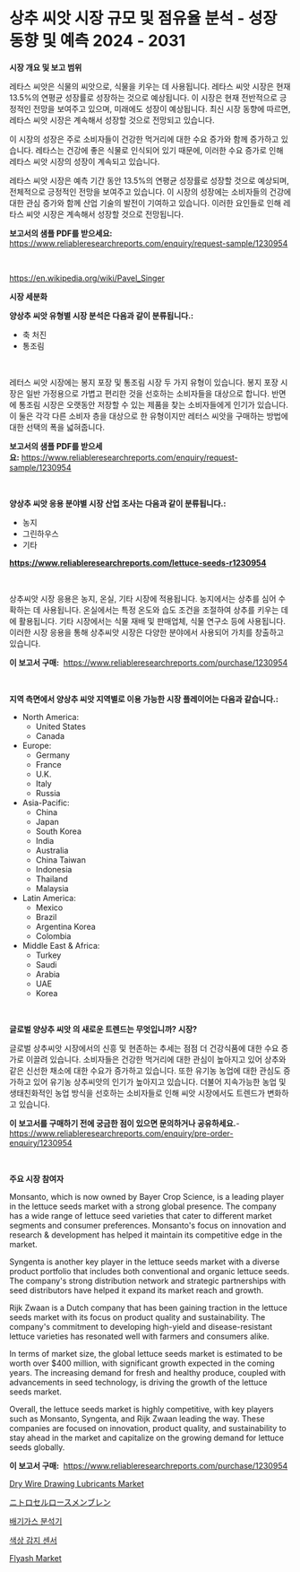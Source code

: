 <p><h1>상추 씨앗 시장 규모 및 점유율 분석 - 성장 동향 및 예측 2024 - 2031</h1></p><p><strong>시장 개요 및 보고 범위</strong></p>
<p><p>레타스 씨앗은 식물의 씨앗으로, 식물을 키우는 데 사용됩니다. 레타스 씨앗 시장은 현재 13.5%의 연평균 성장률로 성장하는 것으로 예상됩니다. 이 시장은 현재 전반적으로 긍정적인 전망을 보여주고 있으며, 미래에도 성장이 예상됩니다. 최신 시장 동향에 따르면, 레타스 씨앗 시장은 계속해서 성장할 것으로 전망되고 있습니다.</p><p>이 시장의 성장은 주로 소비자들이 건강한 먹거리에 대한 수요 증가와 함께 증가하고 있습니다. 레타스는 건강에 좋은 식물로 인식되어 있기 때문에, 이러한 수요 증가로 인해 레타스 씨앗 시장의 성장이 계속되고 있습니다.</p><p>레타스 씨앗 시장은 예측 기간 동안 13.5%의 연평균 성장률로 성장할 것으로 예상되며, 전체적으로 긍정적인 전망을 보여주고 있습니다. 이 시장의 성장에는 소비자들의 건강에 대한 관심 증가와 함께 산업 기술의 발전이 기여하고 있습니다. 이러한 요인들로 인해 레타스 씨앗 시장은 계속해서 성장할 것으로 전망됩니다.</p></p>
<p><strong>보고서의 샘플 PDF를 받으세요:</strong> <a href="https://www.reliableresearchreports.com/enquiry/request-sample/1230954">https://www.reliableresearchreports.com/enquiry/request-sample/1230954</a></p>
<p>&nbsp;</p>
<p><a href="https://en.wikipedia.org/wiki/Pavel_Singer">https://en.wikipedia.org/wiki/Pavel_Singer</a></p>
<p><strong>시장 세분화</strong></p>
<p><strong>양상추 씨앗 유형별 시장 분석은 다음과 같이 분류됩니다.:</strong></p>
<p><ul><li>축 처진</li><li>통조림</li></ul></p>
<p>&nbsp;</p>
<p><p>레터스 씨앗 시장에는 봉지 포장 및 통조림 시장 두 가지 유형이 있습니다. 봉지 포장 시장은 일반 가정용으로 가볍고 편리한 것을 선호하는 소비자들을 대상으로 합니다. 반면에 통조림 시장은 오랫동안 저장할 수 있는 제품을 찾는 소비자들에게 인기가 있습니다. 이 둘은 각각 다른 소비자 층을 대상으로 한 유형이지만 레터스 씨앗을 구매하는 방법에 대한 선택의 폭을 넓혀줍니다.</p></p>
<p><strong>보고서의 샘플 PDF를 받으세요:</strong>&nbsp;<a href="https://www.reliableresearchreports.com/enquiry/request-sample/1230954">https://www.reliableresearchreports.com/enquiry/request-sample/1230954</a></p>
<p>&nbsp;</p>
<p><strong> 양상추 씨앗 응용 분야별 시장 산업 조사는 다음과 같이 분류됩니다.:</strong></p>
<p><ul><li>농지</li><li>그린하우스</li><li>기타</li></ul></p>
<p><strong><a href="https://www.reliableresearchreports.com/lettuce-seeds-r1230954">https://www.reliableresearchreports.com/lettuce-seeds-r1230954</a></strong></p>
<p>&nbsp;</p>
<p><p>상추씨앗 시장 응용은 농지, 온실, 기타 시장에 적용됩니다. 농지에서는 상추를 심어 수확하는 데 사용됩니다. 온실에서는 특정 온도와 습도 조건을 조절하여 상추를 키우는 데에 활용됩니다. 기타 시장에서는 식물 재배 및 판매업체, 식물 연구소 등에 사용됩니다. 이러한 시장 응용을 통해 상추씨앗 시장은 다양한 분야에서 사용되어 가치를 창출하고 있습니다.</p></p>
<p><strong>이 보고서 구매:</strong>&nbsp; <a href="https://www.reliableresearchreports.com/purchase/1230954">https://www.reliableresearchreports.com/purchase/1230954</a></p>
<p>&nbsp;</p>
<p><strong>지역 측면에서 양상추 씨앗 지역별로 이용 가능한 시장 플레이어는 다음과 같습니다.:</strong></p>
<p><ul>
    <li>
        North America:
        <ul>
            <li>United States</li>
            <li>Canada</li>
        </ul>
    </li>
    <li>
        Europe:
        <ul>
            <li>Germany</li>
            <li>France</li>
            <li>U.K.</li>
            <li>Italy</li>
            <li>Russia</li>
        </ul>
    </li>
    <li>
        Asia-Pacific:
        <ul>
            <li>China</li>
            <li>Japan</li>
            <li>South Korea</li>
            <li>India</li>
            <li>Australia</li>
            <li>China Taiwan</li>
            <li>Indonesia</li>
            <li>Thailand</li>
            <li>Malaysia</li>
        </ul>
    </li>
    <li>
        Latin America:
        <ul>
            <li>Mexico</li>
            <li>Brazil</li>
            <li>Argentina Korea</li>
            <li>Colombia</li>
        </ul>
    </li>
    <li>
        Middle East & Africa:
        <ul>
            <li>Turkey</li>
            <li>Saudi</li>
            <li>Arabia</li>
            <li>UAE</li>
            <li>Korea</li>
        </ul>
    </li>
    </ul></p>
<p>&nbsp;</p>
<p><strong>글로벌 양상추 씨앗 의 새로운 트렌드는 무엇입니까? 시장?</strong></p>
<p><p>글로벌 상추씨앗 시장에서의 신흥 및 현존하는 추세는 점점 더 건강식품에 대한 수요 증가로 이끌려 있습니다. 소비자들은 건강한 먹거리에 대한 관심이 높아지고 있어 상추와 같은 신선한 채소에 대한 수요가 증가하고 있습니다. 또한 유기농 농업에 대한 관심도 증가하고 있어 유기농 상추씨앗의 인기가 높아지고 있습니다. 더불어 지속가능한 농업 및 생태친화적인 농업 방식을 선호하는 소비자들로 인해 씨앗 시장에서도 트렌드가 변화하고 있습니다.</p></p>
<p><strong>이 보고서를 구매하기 전에 궁금한 점이 있으면 문의하거나 공유하세요.</strong>- <a href="https://www.reliableresearchreports.com/enquiry/pre-order-enquiry/1230954">https://www.reliableresearchreports.com/enquiry/pre-order-enquiry/1230954</a></p>
<p>&nbsp;</p>
<p><strong>주요 시장 참여자</strong></p>
<p><p>Monsanto, which is now owned by Bayer Crop Science, is a leading player in the lettuce seeds market with a strong global presence. The company has a wide range of lettuce seed varieties that cater to different market segments and consumer preferences. Monsanto's focus on innovation and research & development has helped it maintain its competitive edge in the market.</p><p>Syngenta is another key player in the lettuce seeds market with a diverse product portfolio that includes both conventional and organic lettuce seeds. The company's strong distribution network and strategic partnerships with seed distributors have helped it expand its market reach and growth.</p><p>Rijk Zwaan is a Dutch company that has been gaining traction in the lettuce seeds market with its focus on product quality and sustainability. The company's commitment to developing high-yield and disease-resistant lettuce varieties has resonated well with farmers and consumers alike.</p><p>In terms of market size, the global lettuce seeds market is estimated to be worth over $400 million, with significant growth expected in the coming years. The increasing demand for fresh and healthy produce, coupled with advancements in seed technology, is driving the growth of the lettuce seeds market.</p><p>Overall, the lettuce seeds market is highly competitive, with key players such as Monsanto, Syngenta, and Rijk Zwaan leading the way. These companies are focused on innovation, product quality, and sustainability to stay ahead in the market and capitalize on the growing demand for lettuce seeds globally.</p></p>
<p><strong>이 보고서 구매:</strong>&nbsp;&nbsp;<a href="https://www.reliableresearchreports.com/purchase/1230954">https://www.reliableresearchreports.com/purchase/1230954</a></p>
<p><p><a href="https://github.com/ORAZITOM/Market-Research-Report-List-1/blob/main/dry-wire-drawing-lubricants-market.md">Dry Wire Drawing Lubricants Market</a></p><p><a href="https://github.com/TerrellConn/Market-Research-Report-List-2/blob/main/819303417357.md">ニトロセルロースメンブレン</a></p><p><a href="https://github.com/LuckeyCorbin/Market-Research-Report-List-2/blob/main/841192324221.md">배기가스 분석기</a></p><p><a href="https://github.com/shampaakter36/Market-Research-Report-List-2/blob/main/907126224220.md">색상 감지 센서</a></p><p><a href="https://github.com/JosephWillisbXXgf/Market-Research-Report-List-1/blob/main/flyash-market.md">Flyash Market</a></p></p>